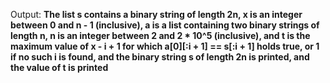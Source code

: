 Output: **The list s contains a binary string of length 2n, x is an integer between 0 and n - 1 (inclusive), a is a list containing two binary strings of length n, n is an integer between 2 and 2 * 10^5 (inclusive), and t is the maximum value of x - i + 1 for which a[0][:i + 1] == s[:i + 1] holds true, or 1 if no such i is found, and the binary string s of length 2n is printed, and the value of t is printed**